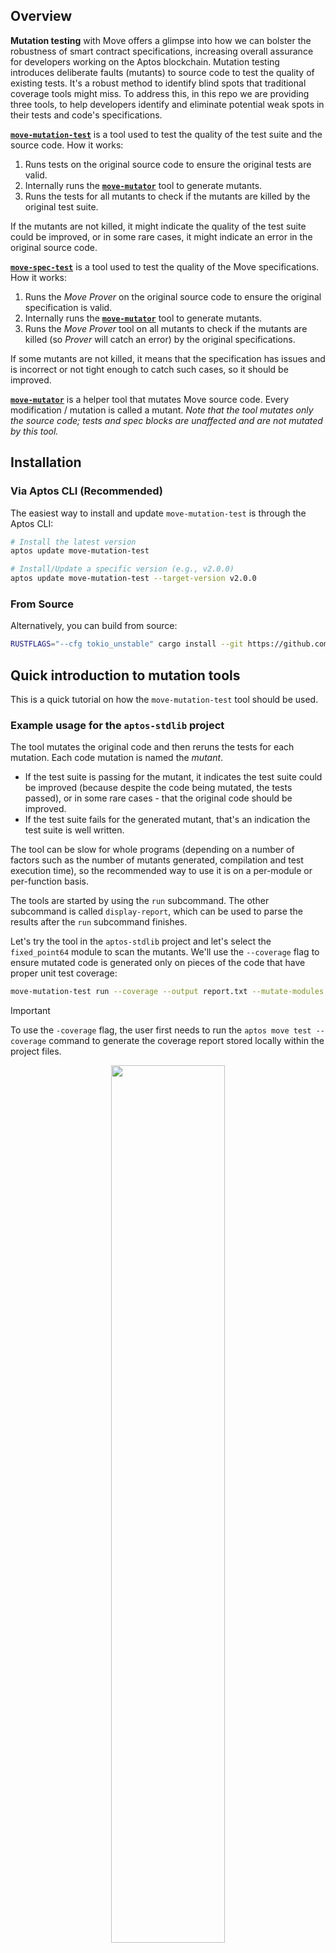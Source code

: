 ## Overview

**Mutation testing** with Move offers a glimpse into how we can bolster the robustness of smart contract specifications, increasing overall assurance for developers working on the Aptos blockchain. Mutation testing introduces deliberate faults (mutants) to source code to test the quality of existing tests. It's a robust method to identify blind spots that traditional coverage tools might miss. To address this, in this repo we are providing three tools, to help developers identify and eliminate potential weak spots in their tests and code's specifications.


[**`move-mutation-test`**](move-mutation-test/README.md) is a tool used to test the quality of the test suite and the source code.
How it works:
1. Runs tests on the original source code to ensure the original tests are valid.
2. Internally runs the [**`move-mutator`**](move-mutator/README.md) tool to generate mutants.
3. Runs the tests for all mutants to check if the mutants are killed by the original test suite.

If the mutants are not killed, it might indicate the quality of the test suite could be improved, or in some rare cases, it might indicate an error in the original source code.

[**`move-spec-test`**](move-spec-test/README.md) is a tool used to test the quality of the Move specifications.
How it works:
1. Runs the _Move Prover_ on the original source code to ensure the original specification is valid.
2. Internally runs the [**`move-mutator`**](move-mutator/README.md) tool to generate mutants.
3. Runs the _Move Prover_ tool on all mutants to check if the mutants are killed (so _Prover_ will catch an error) by the original specifications.

If some mutants are not killed, it means that the specification has issues and is incorrect or not tight enough to catch such cases, so it should be improved.

[**`move-mutator`**](move-mutator/README.md) is a helper tool that mutates Move source code. Every modification / mutation is called a mutant. _Note that the tool mutates only the source code; tests and spec blocks are unaffected and are not mutated by this tool._

## Installation

### Via Aptos CLI (Recommended)

The easiest way to install and update `move-mutation-test` is through the Aptos CLI:

```bash
# Install the latest version
aptos update move-mutation-test

# Install/Update a specific version (e.g., v2.0.0)
aptos update move-mutation-test --target-version v2.0.0
```

### From Source

Alternatively, you can build from source:

```bash
RUSTFLAGS="--cfg tokio_unstable" cargo install --git https://github.com/eigerco/move-mutation-tools.git --locked move-mutation-test
```

## Quick introduction to mutation tools

This is a quick tutorial on how the `move-mutation-test` tool should be used.

### Example usage for the `aptos-stdlib` project

The tool mutates the original code and then reruns the tests for each mutation. Each code mutation is named the _mutant_.
- If the test suite is passing for the mutant, it indicates the test suite could be improved (because despite the code being mutated, the tests passed), or in some rare cases - that the original code should be improved.
- If the test suite fails for the generated mutant, that's an indication the test suite is well written.

The tool can be slow for whole programs (depending on a number of factors such as the number of mutants generated, compilation and test execution time), so the recommended way to use it is on a per-module or per-function basis.

The tools are started by using the `run` subcommand. The other subcommand is called `display-report`, which can be used to parse the results after the `run` subcommand finishes.

Let's try the tool in the `aptos-stdlib` project and let's select the `fixed_point64` module to scan the mutants. We'll use the `--coverage` flag to ensure mutated code is generated only on pieces of the code that have proper unit test coverage:

```bash
move-mutation-test run --coverage --output report.txt --mutate-modules fixed_point64
```

> [!IMPORTANT]  
> To use the `-coverage` flag, the user first needs to run the `aptos move test --coverage` command to generate the coverage report stored locally within the project files.

<p align="center"><img src="docs/1.png" width="60%"/></p>

Once the execution is done, we should see this short summary that tells us the number of alive mutants per function in the module.

<p align="center"><img src="docs/2.png" width="50%"/></p>

It seems like the function `round` has nine surviving mutants. Use the following command to see the results more clearly:

```bash
move-mutation-test display-report coverage --path-to-report report.txt
```

<p align="center"><img src="docs/3.png" width="50%"/></p>

If we scroll further down, we should find the `round` function where we can see the lines with info regarding the alive and killed mutants:

<p align="center"><img src="docs/4.png" width="40%"/></p>

This is a cool overview of the state of the function, but it doesn't tell us which mutants survived. For that purpose, we can use the `mutants` subcommand:

```bash
move-mutation-test display-report mutants --modules fixed_point64 --functions round
```

<p align="center"><img src="docs/5.png" width="50%"/></p>

The next step would be to check the current state of the tests and see how we can write some tests that would ensure these mutants would fail the test suite.

<p align="center"><img src="docs/6.png" width="40%"/></p>

From the above, we can see that the tests that are trying to test the `round` function could be improved a lot.
Let's try to improve these tests with the below:

<p align="center"><img src="docs/7.png" width="40%"/></p>

Now, let's rerun the tool, but let's be more specific this time to make the execution shorter, let's mutate only the `round` function with the command:

```bash
move-mutation-test run --coverage --output report.txt --mutate-modules fixed_point64 --mutate-functions round
```

<p align="center"><img src="docs/8.png" width="45%"/></p>

We can already see from the summary report that the stats for this function have improved!

Let's again check the coverage with the `display-report coverage` command:

```bash
move-mutation-test display-report coverage
```

<p align="center"><img src="docs/9.png" width="40%"/></p>

And that's it! We just used the tool to improve our test suite.

If you want to learn more, feel free to explore the tool.
Or even maybe try to improve the test in order to kill the remaining mutant here:

```bash
move-mutation-test display-report mutants --modules fixed_point64 --functions round
```

<p align="center"><img src="docs/10.png" width="60%"/></p>

_In this quick showcase above, we presented how the `move-mutation-test` tool should be used to improve the test suites - but in the same fashion, the `move-spec-test` tool can be used to improve formal verification, the `display-report` subcommands are the between these two mutation tools._

## Documentation

To dive more deeply into each tool, please check out the documentation here:

 - [`move-mutator` documentation](move-mutator/README.md)
 - [`move-mutation-test` documentation](move-mutation-test/README.md)
 - [`move-spec-test` documentation](move-spec-test/README.md)

## Aptos Version Compatibility

Move Mutation Tools tracks [Aptos releases](https://github.com/aptos-labs/aptos-core/releases) to ensure compatibility. Our version numbers align with the Aptos versions we support (e.g., Move Mutation Tools v1.34.x is compatible with Aptos v1.34.x).

## License

All tools in this repo are released under the open source [Apache License](LICENSE)

## About [Eiger](https://www.eiger.co)

We are engineers. We contribute to various ecosystems by building low level implementations and core components. We built these tools because we believe in Move. We are happy to contribute to the Aptos ecosystem and will continue to do so in the future.

Contact us at hello@eiger.co
Follow us on [X/Twitter](https://x.com/eiger_co)
